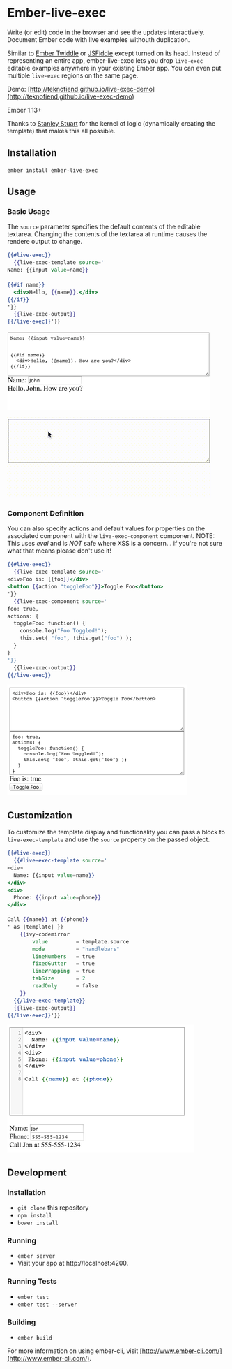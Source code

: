 # Ember-live-exec

Write (or edit) code in the browser and see the updates interactively. Document Ember code with live examples withouth duplication.

Similar to [Ember Twiddle](http://ember-twiddle.com/) or [JSFiddle](https://jsfiddle.net/) except turned on its head. Instead of representing an entire app, ember-live-exec lets you drop `live-exec` editable examples anywhere in your existing Ember app. You can even put multiple `live-exec` regions on the same page.

Demo: [http://teknofiend.github.io/live-exec-demo](http://teknofiend.github.io/live-exec-demo)

Ember 1.13+

Thanks to [Stanley Stuart](https://github.com/fivetanley) for the kernel of logic (dynamically creating the template) that makes this all possible.

## Installation

`ember install ember-live-exec`

## Usage

### Basic Usage

The `source` parameter specifies the default contents of the editable textarea. Changing the contents of the textarea at runtime causes the rendere output to change.

```hbs
{{#live-exec}}
  {{live-exec-template source='
Name: {{input value=name}}

{{#if name}}
  <div>Hello, {{name}}.</div>
{{/if}}
'}}
  {{live-exec-output}}
{{/live-exec}}'}}
```

![Demo Screenshot](https://raw.githubusercontent.com/TeknoFiend/ember-live-exec/master/docs/demo.png)

![Demo Screencapture](https://raw.githubusercontent.com/TeknoFiend/ember-live-exec/master/docs/demo.gif)

### Component Definition

You can also specify actions and default values for properties on the associated component with the `live-exec-component` component. NOTE: This uses _eval_ and is _NOT_ safe where XSS is a concern... if you're not sure what that means please don't use it!

```hbs
{{#live-exec}}
  {{live-exec-template source='
<div>Foo is: {{foo}}</div>
<button {{action "toggleFoo"}}>Toggle Foo</button>
'}}
  {{live-exec-component source='
foo: true,
actions: {
  toggleFoo: function() {
    console.log("Foo Toggled!");
    this.set( "foo", !this.get("foo") );
  }
}
'}}
  {{live-exec-output}}
{{/live-exec}}
```

![Component Demo Screenshot](https://raw.githubusercontent.com/TeknoFiend/ember-live-exec/master/docs/demo_component.png)

## Customization

To customize the template display and functionality you can pass a block to `live-exec-template` and use the `source` property on the passed object.

```hbs
{{#live-exec}}
  {{#live-exec-template source='
<div>
  Name: {{input value=name}}
</div>
<div>
  Phone: {{input value=phone}}
</div>

Call {{name}} at {{phone}}
' as |template| }}
    {{ivy-codemirror
        value         = template.source
        mode          = "handlebars"
        lineNumbers   = true
        fixedGutter   = true
        lineWrapping  = true
        tabSize       = 2
        readOnly      = false
    }}
  {{/live-exec-template}}
  {{live-exec-output}}
{{/live-exec}}'}}
```

![Codemirror](https://raw.githubusercontent.com/TeknoFiend/ember-live-exec/master/docs/demo_block.png)

## Development

### Installation

* `git clone` this repository
* `npm install`
* `bower install`

### Running

* `ember server`
* Visit your app at http://localhost:4200.

### Running Tests

* `ember test`
* `ember test --server`

### Building

* `ember build`

For more information on using ember-cli, visit [http://www.ember-cli.com/](http://www.ember-cli.com/).
